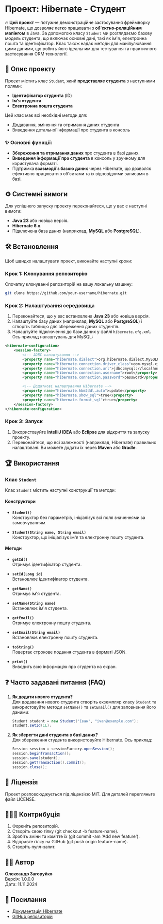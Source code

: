 # Проект: Hibernate - Студент

🔥 **Цей проект** — потужне демонстраційне застосування фреймворку Hibernate, що дозволяє легко працювати з **об'єктно-реляційним мапінгом** в Java. За допомогою класу `Student` ми розглядаємо базову модель студента, що включає основні дані, такі як ім'я, електронна пошта та ідентифікатор. Клас також надає методи для маніпулювання цими даними, що робить його ідеальним для тестування та практичного застосування ORM технології.

## 🚀 Опис проекту

Проект містить клас `Student`, який **представляє студента** з наступними полями:

- **Ідентифікатор студента** (ID)
- **Ім'я студента**  
- **Електронна пошта студента**  

Цей клас має всі необхідні методи для:
- Додавання, змінення та отримання даних студента
- Виведення детальної інформації про студента в консоль

### ✨ Основні функції:
- **Збереження та отримання даних** про студента в базі даних.
- **Виведення інформації про студента** в консоль у зручному для користувача форматі.
- Підтримка **взаємодії з базою даних** через Hibernate, що дозволяє ефективно працювати з об'єктами та їх відповідними записами в базі.

## ⚙️ Системні вимоги

Для успішного запуску проекту переконайтеся, що у вас є наступні вимоги:

- **Java 23** або новіша версія.
- **Hibernate 6.x**.
- Підключена база даних (наприклад, **MySQL** або **PostgreSQL**).

## 🛠 Встановлення

Щоб швидко налаштувати проект, виконайте наступні кроки:

### Крок 1: Клонування репозиторію

Спочатку клонуванні репозиторій на вашу локальну машину:

```bash
git clone https://github.com/your-username/hibernate.git
```

### Крок 2: Налаштування середовища

1. Переконайтеся, що у вас встановлена **Java 23** або новіша версія.
2. Налаштуйте базу даних (наприклад, **MySQL** або **PostgreSQL**) і створіть таблицю для збереження даних студентів.
3. Налаштуйте підключення до бази даних у файлі `hibernate.cfg.xml`. Ось приклад налаштувань для MySQL:

```xml
<hibernate-configuration>
    <session-factory>
        <!-- JDBC налаштування -->
        <property name="hibernate.dialect">org.hibernate.dialect.MySQL8Dialect</property>
        <property name="hibernate.connection.driver_class">com.mysql.cj.jdbc.Driver</property>
        <property name="hibernate.connection.url">jdbc:mysql://localhost:3306/hibernate_db</property>
        <property name="hibernate.connection.username">root</property>
        <property name="hibernate.connection.password">password</property>

        <!-- Додаткові налаштування Hibernate -->
        <property name="hibernate.hbm2ddl.auto">update</property>
        <property name="hibernate.show_sql">true</property>
        <property name="hibernate.format_sql">true</property>
    </session-factory>
</hibernate-configuration>
```

### Крок 3: Запуск

1. Використовуйте **IntelliJ IDEA** або **Eclipse** для відкриття та запуску проекту.
2. Переконайтеся, що всі залежності (наприклад, Hibernate) правильно налаштовані. Ви можете додати їх через **Maven** або **Gradle**.

## 🏆 Використання

### Клас `Student`

Клас `Student` містить наступні конструкції та методи:

#### Конструктори
- **`Student()`**  
  Конструктор без параметрів, ініціалізує всі поля значеннями за замовчуванням.

- **`Student(String name, String email)`**  
  Конструктор, що ініціалізує ім'я та електронну пошту студента.

#### Методи
- **`getId()`**  
  Отримує ідентифікатор студента.

- **`setId(Long id)`**  
  Встановлює ідентифікатор студента.

- **`getName()`**  
  Отримує ім'я студента.

- **`setName(String name)`**  
  Встановлює ім'я студента.

- **`getEmail()`**  
  Отримує електронну пошту студента.

- **`setEmail(String email)`**  
  Встановлює електронну пошту студента.

- **`toString()`**  
  Повертає строкове подання студента в форматі JSON.

- **`print()`**  
  Виводить всю інформацію про студента на екран.

## ❓ Часто задавані питання (FAQ)

1. **Як додати нового студента?**  
   Для додавання нового студента створіть екземпляр класу `Student` та використовуйте методи `setName()` та `setEmail()` для заповнення його даними:

   ```java
   Student student = new Student("Іван", "ivan@example.com");
   student.setId(1L);
   ```

2. **Як зберегти дані студента в базі даних?**  
   Для збереження студента використовуйте Hibernate. Ось приклад:

   ```java
   Session session = sessionFactory.openSession();
   session.beginTransaction();
   session.save(student);
   session.getTransaction().commit();
   session.close();
   ```

## 📝 Ліцензія
Проект розповсюджується під ліцензією MIT. Для деталей перегляньте файл LICENSE.

## 🧑‍🤝‍🧑 Контрибуція
1. Форкніть репозиторій.
2. Створіть свою гілку (git checkout -b feature-name).
3. Зробіть зміни та комітте їх (git commit -am 'Add new feature').
4. Відправте гілку на GitHub (git push origin feature-name).
5. Створіть пулл-запит.

## 👨‍💻 Автор
**Олександр Загоруйко**  
Версія: 1.0.0.0  
Дата: 11.11.2024

## 🔗 Посилання
- [Документація Hibernate](https://hibernate.org/orm/documentation/)
- [GitHub репозиторій](https://github.com/your-username/hibernate)
